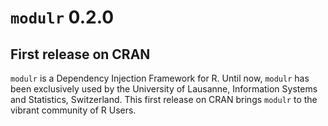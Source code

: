 # `modulr` 0.2.0

## First release on CRAN

`modulr` is a Dependency Injection Framework for R. Until now, `modulr` has been
exclusively used by the University of Lausanne, Information Systems and 
Statistics, Switzerland. This first release on CRAN brings `modulr` to the 
vibrant community of R Users.
